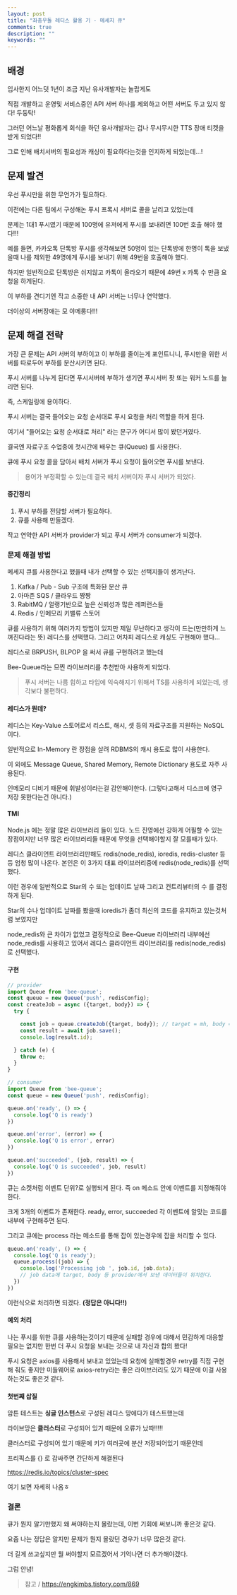 ```yaml
---
layout: post
title: "좌충우돌 레디스 활용 기 - 메세지 큐"
comments: true
description: ""
keywords: ""
---
```



## 배경


입사한지 어느덧 1년이 조금 지난 유사개발자는 놀랍게도 

직접 개발하고 운영및 서비스중인 API 서버 하나를 제외하고 어떤 서버도 두고 있지 않다! 두둥탁!

그러던 어느날 평화롭게 회식을 하던 유사개발자는 겁나 무시무시한 TTS 장애 티켓을 받게 되었다!!

그로 인해 배치서버의 필요성과 캐싱이 필요하다는것을 인지하게 되었는데...!


## 문제 발견

우선 푸시만을 위한 무언가가 필요하다.

이전에는 다른 팀에서 구성해논 푸시 프록시 서버로 콜을 날리고 있었는데

문제는 1대1 푸시였기 때문에 100명에 유저에게 푸시를 보내려면 100번 호출 해야 했다!!!

예를 들면, 카카오톡 단톡방 푸시를 생각해보면 50명이 있는 단톡방에 한명이 톡을 보냈을때
나를 제외한 49명에게 푸시를 보내기 위해 49번을 호출해야 했다.

하지만 일반적으로 단톡방은 쉬지않고 카톡이 올라오기 때문에 49번 x 카톡 수 만큼 요청을 하게된다.

이 부하를 견디기엔 작고 소중한 내 API 서버는 너무나 연약했다.


더이상의 서버장애는 모 야메룽다!!!


## 문제 해결 전략

가장 큰 문제는 API 서버의 부하이고 이 부하를 줄이는게 포인트니니, 푸시만을 위한 서버를 따로두어 부하를 분산시키면 된다.

푸시 서버를 나누게 된다면 푸시서버에 부하가 생기면 푸시서버 팟 또는 워커 노드를 늘리면 된다. 

즉, 스케일링에 용이하다.


푸시 서버는 결국 들어오는 요청 순서대로 푸시 요청을 처리 역할을 하게 된다.

여기서 "들어오는 요청 순서대로 처리" 라는 문구가 어디서 많이 봤던거였다.

결국엔 자료구조 수업중에 첫시간에 배우는 큐(Queue) 를 사용한다.

큐에 푸시 요청 콜을 담아서 배치 서버가 푸시 요청이 들어오면 푸시를 보낸다.

> 용어가 부정확할 수 있는데 결국 배치 서버이자 푸시 서버가 되었다.


#### 중간정리

1. 푸시 부하를 전담할 서버가 필요하다.
2. 큐를 사용해 만들겠다.

작고 연약한 API 서버가 provider가 되고 푸시 서버가 consumer가 되겠다.


### 문제 해결 방법

메세지 큐를 사용한다고 했을때 내가 선택할 수 있는 선택지들이 생겨난다.

1. Kafka / Pub - Sub 구조에 특화돤 분산 큐
2. 아마존 SQS / 클라우드 짱짱
3. RabitMQ / 얼랭기반으로 높은 신뢰성과 많은 레퍼런스들
4. Redis / 인메모리 키밸류 스토어


큐를 사용하기 위해 여러가지 방법이 있지만 제일 무난하다고 생각이 드는(만만하게 느껴진다라는 뜻) 레디스를 선택했다.
그리고 어차피 레디스로 캐싱도 구현해야 했다...


레디스로 BRPUSH, BLPOP 을 써서 큐를 구현하려고 했는데

Bee-Queue라는 므찐 라이브러리를 추천받아 사용하게 되었다.

> 푸시 서버는 나름 힙하고 타입에 익숙해지기 위해서 TS를 사용하게 되었는데, 생각보다 불편하다.

#### 레디스가 뭔데?

레디스는 Key-Value 스토어로서 리스트, 해시, 셋 등의 자료구조를 지원하는 NoSQL 이다.


일반적으로 In-Memory 란 장점을 살려 RDBMS의 캐시 용도로 많이 사용한다.

이 외에도 Message Queue, Shared Memory, Remote Dictionary 용도로 자주 사용된다.

인메모리 디비기 때문에 휘발성이라는걸 감안해야한다. (그렇다고해서 디스크에 영구 저장 못한다는건 아니다.)


#### TMI
Node.js 에는 정말 많은 라이브러리 들이 있다. 노드 진영에선 강하게 어필할 수 있는 장점이지만
너무 많은 라이브러리들 때문에 무엇을 선택해야할지 잘 모를때가 있다.

레디스 클라이언트 라이브러리만해도 redis(node_redis), ioredis, redis-cluster 등등 엄청 많이 나온다.
본인은 이 3가지 대표 라이브러리중에 redis(node_redis)를 선택했다. 

이런 경우에 일반적으로 Star의 수 또는 업데이트 날짜 그리고 컨트리뷰터의 수 를 결정하게 된다.

Star의 수나 업데이트 날짜를 봤을때 ioredis가 좀더 최신의 코드를 유지하고 있는것처럼 보였지만

node_redis와 큰 차이가 없었고 결정적으로 Bee-Queue 라이브러리 내부에선 node_redis를 사용하고 있어서 
레디스 클라이언트 라이브러리를 redis(node_redis)로 선택했다.


#### 구현

```js
// provider
import Queue from 'bee-queue';
const queue = new Queue('push', redisConfig);
const createJob = async ({target, body}) => {
  try {

    const job = queue.createJob({target, body}); // target = mh, body = hi mh
    const result = await job.save();
    console.log(result.id);

  } catch (e) {
    throw e;
  }
}
```


```js
// consumer
import Queue from 'bee-queue';
const queue = new Queue('push', redisConfig);

queue.on('ready', () => {
  console.log('Q is ready')
})

queue.on('error', (error) => {
  console.log('Q is error', error)
})

queue.on('succeeded', (job, result) => {
  console.log('Q is succeeded', job, result)
})
```
큐는 소켓처럼 이벤트 단위?로 실행되게 된다.
즉 on 메소드 안에 이벤트를 지정해줘야 한다.

크게 3개의 이벤트가 존재한다. 
ready, error, succeeded 각 이벤트에 알맞는 코드를 내부에 구현해주면 된다.

그리고 큐에는 process 라는 메소드를 통해 잡이 있는경우에 잡을 처리할 수 있다.


```js
queue.on('ready', () => {
  console.log('Q is ready');
  queue.process((job) => {
    console.log('Processing job ', job.id, job.data);
    // job data에 target, body 등 provider에서 보낸 데이터들이 위치한다.
  })
})
```

이런식으로 처리하면 되겠다. **(정답은 아니다!!)**


#### 예외 처리 
나는 푸시를 위한 큐를 사용하는것이기 때문에 실패할 경우에 대해서 민감하게 
대응할 필요는 없지만 한번 더 푸시 요청을 보내는 것으로 내 자신과 합의 봤다!

푸시 요청은 axios를 사용해서 보내고 있었는데
요청에 실패할경우 retry를 직접 구현해 줘도 좋지만
미들웨어로 axios-retry라는 좋은 라이브러리도 있기 때문에 
이걸 사용하는것도 좋은것 같다.



#### 첫번째 삽질

암튼 테스트는 **싱글 인스턴스**로 구성된 레디스 망에다가 테스트했는데

라이브망은 **클러스터**로 구성되어 있기 때문에 오류가 났따!!!!!

클러스터로 구성되어 있기 때문에 키가 여러곳에 분산 저장되어있기 때문인데

프리픽스를 {} 로 감싸주면 간단하게 해결된다

https://redis.io/topics/cluster-spec

여기 보면 자세히 나옴ㅎ



### 결론

큐가 뭔지 알기만했지 왜 써야하는지 몰랐는데, 이번 기회에 써보니까 좋은것 같다.

요즘 나는 정답은 알지만 문제가 뭔지 몰랐던 경우가 너무 많은것 같다.

더 길게 쓰고싶지만 뭘 써야할지 모르겠어서 기억나면 더 추가해야겠다.


그럼 안녕!



> 참고 / https://engkimbs.tistory.com/869